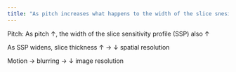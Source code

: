 ```yaml
---
title: "As pitch increases what happens to the width of the slice snesitivity profile?"
---
```

Pitch:
As pitch &#8593;, the width of the slice sensitivity profile (SSP) also &#8593;

As SSP widens, slice thickness &#8593; &#8594; &#8595; spatial resolution

Motion &#8594; blurring &#8594; &#8595; image resolution

